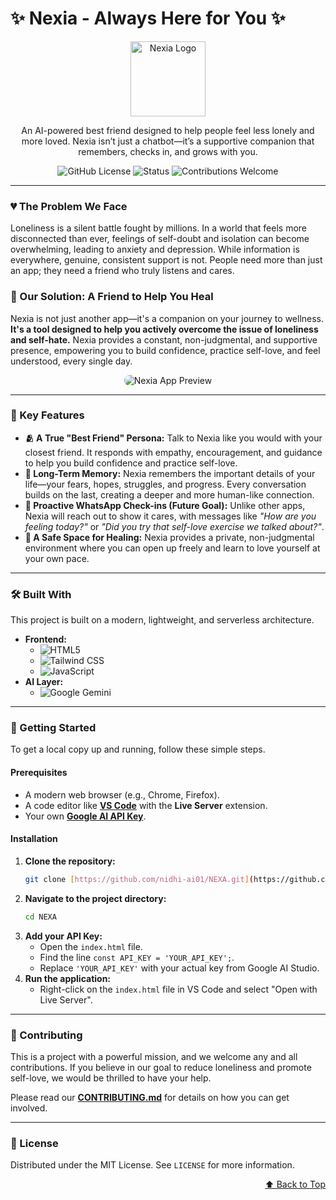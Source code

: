 # ✨ Nexia - Always Here for You ✨

<p align="center">
  <img src="https://placehold.co/150x150/E2E8F0/4A5568?text=Nexia&font=inter" alt="Nexia Logo" width="120" />
</p>

<p align="center">
  An AI-powered best friend designed to help people feel less lonely and more loved. Nexia isn’t just a chatbot—it’s a supportive companion that remembers, checks in, and grows with you.
</p>

<p align="center">
  <img alt="GitHub License" src="https://img.shields.io/github/license/nidhi-ai01/NEXA?style=for-the-badge&color=blueviolet">
  <img alt="Status" src="https://img.shields.io/badge/status-in%20development-blue?style=for-the-badge">
  <img alt="Contributions Welcome" src="https://img.shields.io/badge/contributions-welcome-orange?style=for-the-badge">
</p>

---

### 💔 The Problem We Face

Loneliness is a silent battle fought by millions. In a world that feels more disconnected than ever, feelings of self-doubt and isolation can become overwhelming, leading to anxiety and depression. While information is everywhere, genuine, consistent support is not. People need more than just an app; they need a friend who truly listens and cares.

### 💖 Our Solution: A Friend to Help You Heal

Nexia is not just another app—it's a companion on your journey to wellness. **It's a tool designed to help you actively overcome the issue of loneliness and self-hate.** Nexia provides a constant, non-judgmental, and supportive presence, empowering you to build confidence, practice self-love, and feel understood, every single day.

<p align="center">
  <img src="https://placehold.co/800x400/DBEAFE/3B82F6?text=Nexia+App+Screenshot" alt="Nexia App Preview" style="border-radius: 10px;"/>
</p>

---

### 🚀 Key Features

* **🫂 A True "Best Friend" Persona:** Talk to Nexia like you would with your closest friend. It responds with empathy, encouragement, and guidance to help you build confidence and practice self-love.
* **🧠 Long-Term Memory:** Nexia remembers the important details of your life—your fears, hopes, struggles, and progress. Every conversation builds on the last, creating a deeper and more human-like connection.
* **📱 Proactive WhatsApp Check-ins (Future Goal):** Unlike other apps, Nexia will reach out to show it cares, with messages like *"How are you feeling today?"* or *"Did you try that self-love exercise we talked about?"*.
* **🌿 A Safe Space for Healing:** Nexia provides a private, non-judgmental environment where you can open up freely and learn to love yourself at your own pace.

---

### 🛠️ Built With

This project is built on a modern, lightweight, and serverless architecture.

* **Frontend:**
    * ![HTML5](https://img.shields.io/badge/HTML5-E34F26?style=for-the-badge&logo=html5&logoColor=white)
    * ![Tailwind CSS](https://img.shields.io/badge/Tailwind_CSS-38B2AC?style=for-the-badge&logo=tailwind-css&logoColor=white)
    * ![JavaScript](https://img.shields.io/badge/JavaScript-F7DF1E?style=for-the-badge&logo=javascript&logoColor=black)
* **AI Layer:**
    * ![Google Gemini](https://img.shields.io/badge/Google_Gemini-8E75B1?style=for-the-badge&logo=google-gemini&logoColor=white)

---

### 🏁 Getting Started

To get a local copy up and running, follow these simple steps.

#### **Prerequisites**

* A modern web browser (e.g., Chrome, Firefox).
* A code editor like [**VS Code**](https://code.visualstudio.com/) with the **Live Server** extension.
* Your own [**Google AI API Key**](https://aistudio.google.com/).

#### **Installation**

1.  **Clone the repository:**
    ```bash
    git clone [https://github.com/nidhi-ai01/NEXA.git](https://github.com/nidhi-ai01/NEXA.git)
    ```
2.  **Navigate to the project directory:**
    ```bash
    cd NEXA
    ```
3.  **Add your API Key:**
    * Open the `index.html` file.
    * Find the line `const API_KEY = 'YOUR_API_KEY';`.
    * Replace `'YOUR_API_KEY'` with your actual key from Google AI Studio.
4.  **Run the application:**
    * Right-click on the `index.html` file in VS Code and select "Open with Live Server".

---

### 🤝 Contributing

This is a project with a powerful mission, and we welcome any and all contributions. If you believe in our goal to reduce loneliness and promote self-love, we would be thrilled to have your help.

Please read our **[CONTRIBUTING.md](https://github.com/nidhi-ai01/NEXA/blob/main/CONTRIBUTING.md)** for details on how you can get involved.

---

### 📄 License

Distributed under the MIT License. See `LICENSE` for more information.

<p align="right"><a href="#-nexia---always-here-for-you-">⬆️ Back to Top</a></p>
